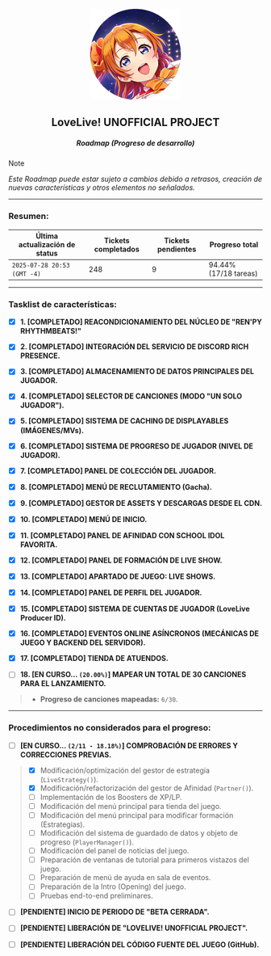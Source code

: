<p align="center">
  <img width="180" height="180" src="https://github.com/CharlieFuu69/RenPy_RhythmBeats/blob/main/icons/llup_icon.png">
</p>

<h2 align="center"> LoveLive! UNOFFICIAL PROJECT </h2>
<h5 align="center"> Roadmap (Progreso de desarrollo) </h5>

> [!NOTE]
> _Este Roadmap puede estar sujeto a cambios debido a retrasos, creación de nuevas características y otros elementos no señalados._

---

### Resumen:

| Última actualización de status | Tickets completados | Tickets pendientes | Progreso total         |
|---|---|---|---|
| `2025-07-28 20:53 (GMT -4)`    | 248                 | 9                  | 94.44% (17/18 tareas)  |

---

### Tasklist de características:

- [x] **1. [COMPLETADO] REACONDICIONAMIENTO DEL NÚCLEO DE "REN'PY RHYTHMBEATS!"**

- [x] **2. [COMPLETADO] INTEGRACIÓN DEL SERVICIO DE DISCORD RICH PRESENCE.**

- [x] **3. [COMPLETADO] ALMACENAMIENTO DE DATOS PRINCIPALES DEL JUGADOR.**

- [x] **4. [COMPLETADO] SELECTOR DE CANCIONES (MODO "UN SOLO JUGADOR").**

- [x] **5. [COMPLETADO] SISTEMA DE CACHING DE DISPLAYABLES (IMÁGENES/MVs).**

- [x] **6. [COMPLETADO] SISTEMA DE PROGRESO DE JUGADOR (NIVEL DE JUGADOR).**

- [x] **7. [COMPLETADO] PANEL DE COLECCIÓN DEL JUGADOR.**

- [x] **8. [COMPLETADO] MENÚ DE RECLUTAMIENTO (Gacha).**

- [x] **9. [COMPLETADO] GESTOR DE ASSETS Y DESCARGAS DESDE EL CDN.**

- [x] **10. [COMPLETADO] MENÚ DE INICIO.**

- [x] **11. [COMPLETADO] PANEL DE AFINIDAD CON SCHOOL IDOL FAVORITA.**

- [x] **12. [COMPLETADO] PANEL DE FORMACIÓN DE LIVE SHOW.**

- [x] **13. [COMPLETADO] APARTADO DE JUEGO: LIVE SHOWS.**

- [x] **14. [COMPLETADO] PANEL DE PERFIL DEL JUGADOR.**

- [x] **15. [COMPLETADO] SISTEMA DE CUENTAS DE JUGADOR (LoveLive Producer ID).**

- [x] **16. [COMPLETADO] EVENTOS ONLINE ASÍNCRONOS (MECÁNICAS DE JUEGO Y BACKEND DEL SERVIDOR).**

- [x] **17. [COMPLETADO] TIENDA DE ATUENDOS.**

- [ ] **18. [EN CURSO... `(20.00%)`] MAPEAR UN TOTAL DE 30 CANCIONES PARA EL LANZAMIENTO.**
>
>  - **Progreso de canciones mapeadas:** `6/30`.

---

### Procedimientos no considerados para el progreso:

- [ ] **[EN CURSO... `(2/11 - 18.18%)`] COMPROBACIÓN DE ERRORES Y CORRECCIONES PREVIAS.**
>
> - [x] Modificación/optimización del gestor de estrategia (`LiveStrategy()`).
> - [x] Modificación/refactorización del gestor de Afinidad (`Partner()`).
> - [ ] Implementación de los Boosters de XP/LP.
> - [ ] Modificación del menú principal para tienda del juego.
> - [ ] Modificación del menú principal para modificar formación (Estrategias).
> - [ ] Modificación del sistema de guardado de datos y objeto de progreso (`PlayerManager()`).
> - [ ] Modificación del panel de noticias del juego.
> - [ ] Preparación de ventanas de tutorial para primeros vistazos del juego.
> - [ ] Preparación de menú de ayuda en sala de eventos.
> - [ ] Preparación de la Intro (Opening) del juego.
> - [ ] Pruebas end-to-end preliminares.

- [ ] **[PENDIENTE] INICIO DE PERIODO DE "BETA CERRADA".**

- [ ] **[PENDIENTE] LIBERACIÓN DE "LOVELIVE! UNOFFICIAL PROJECT".**

- [ ] **[PENDIENTE] LIBERACIÓN DEL CÓDIGO FUENTE DEL JUEGO (GitHub).**
